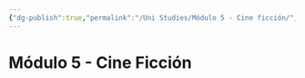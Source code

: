 ```yaml
---
{"dg-publish":true,"permalink":"/Uni Studies/Módulo 5 - Cine ficción/","title":"Módulo 5 - Cine ficción","tags":["Contexto/Universidad",""],"updated":"2023-09-26T21:26:32.300-05:00"}
---
```



# Módulo 5 - Cine Ficción
